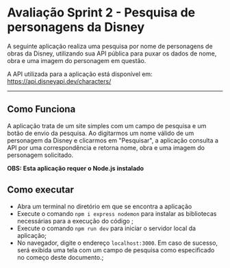 # Avaliação Sprint 2 - Pesquisa de personagens da Disney

A seguinte aplicação realiza uma pesquisa por nome de personagens de obras da Disney, utilizando sua API pública para puxar os dados de nome, obra e uma imagem do personagem em questão.

A API utilizada para a aplicação está disponível em: https://api.disneyapi.dev/characters/

---

## Como Funciona
A aplicação trata de um site simples com um campo de pesquisa e um botão de envio da pesquisa. Ao digitarmos um nome válido de um personagem da Disney e clicarmos em "Pesquisar", a aplicação consulta a API por uma correspondência e retorna nome, obra e uma imagem do personagem solicitado. 

**OBS: Esta aplicação requer o Node.js instalado**

## Como executar
- Abra um terminal no diretório em que se encontra a aplicação
- Execute o comando `npm i express nodemon` para instalar as bibliotecas necessárias para a execução do código ;
- Execute o comando `npm run dev` para iniciar o servidor local da aplicação;
- No navegador, digite o endereço `localhost:3000`. Em caso de sucesso, será exibida uma tela com um campo de pesquisa como especificado no começo deste documento.;

